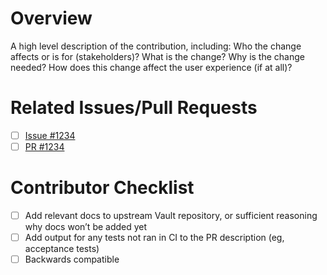 # Overview
A high level description of the contribution, including:
Who the change affects or is for (stakeholders)?
What is the change?
Why is the change needed?
How does this change affect the user experience (if at all)?

# Related Issues/Pull Requests
- [ ] [Issue #1234](https://github.com/hashicorp/vault/issues/1234)
- [ ] [PR #1234](https://github.com/hashicorp/vault/pr/1234)

# Contributor Checklist
- [ ] Add relevant docs to upstream Vault repository, or sufficient reasoning why docs won’t be added yet
- [ ] Add output for any tests not ran in CI to the PR description (eg, acceptance tests)
- [ ] Backwards compatible
